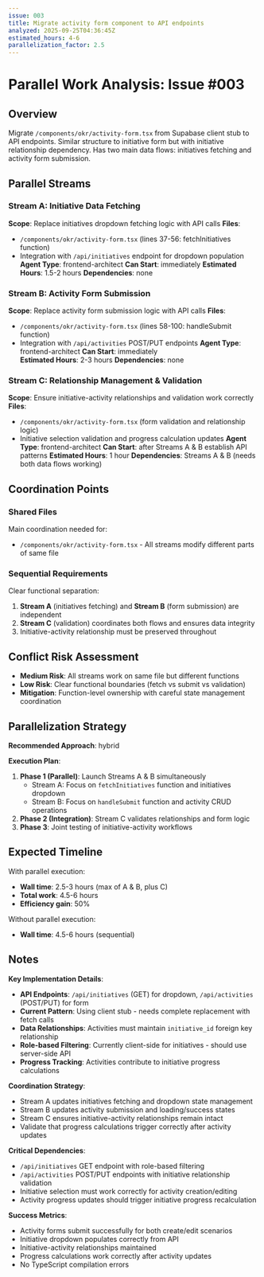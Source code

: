 ```yaml
---
issue: 003
title: Migrate activity form component to API endpoints
analyzed: 2025-09-25T04:36:45Z
estimated_hours: 4-6
parallelization_factor: 2.5
---
```


# Parallel Work Analysis: Issue #003

## Overview
Migrate `/components/okr/activity-form.tsx` from Supabase client stub to API endpoints. Similar structure to initiative form but with initiative relationship dependency. Has two main data flows: initiatives fetching and activity form submission.

## Parallel Streams

### Stream A: Initiative Data Fetching
**Scope**: Replace initiatives dropdown fetching logic with API calls
**Files**:
- `/components/okr/activity-form.tsx` (lines 37-56: fetchInitiatives function)
- Integration with `/api/initiatives` endpoint for dropdown population
**Agent Type**: frontend-architect
**Can Start**: immediately
**Estimated Hours**: 1.5-2 hours
**Dependencies**: none

### Stream B: Activity Form Submission
**Scope**: Replace activity form submission logic with API calls
**Files**:
- `/components/okr/activity-form.tsx` (lines 58-100: handleSubmit function)
- Integration with `/api/activities` POST/PUT endpoints
**Agent Type**: frontend-architect
**Can Start**: immediately  
**Estimated Hours**: 2-3 hours
**Dependencies**: none

### Stream C: Relationship Management & Validation
**Scope**: Ensure initiative-activity relationships and validation work correctly
**Files**:
- `/components/okr/activity-form.tsx` (form validation and relationship logic)
- Initiative selection validation and progress calculation updates
**Agent Type**: frontend-architect
**Can Start**: after Streams A & B establish API patterns
**Estimated Hours**: 1 hour
**Dependencies**: Streams A & B (needs both data flows working)

## Coordination Points

### Shared Files
Main coordination needed for:
- `/components/okr/activity-form.tsx` - All streams modify different parts of same file

### Sequential Requirements
Clear functional separation:
1. **Stream A** (initiatives fetching) and **Stream B** (form submission) are independent
2. **Stream C** (validation) coordinates both flows and ensures data integrity
3. Initiative-activity relationship must be preserved throughout

## Conflict Risk Assessment
- **Medium Risk**: All streams work on same file but different functions
- **Low Risk**: Clear functional boundaries (fetch vs submit vs validation)
- **Mitigation**: Function-level ownership with careful state management coordination

## Parallelization Strategy

**Recommended Approach**: hybrid

**Execution Plan**:
1. **Phase 1 (Parallel)**: Launch Streams A & B simultaneously
   - Stream A: Focus on `fetchInitiatives` function and initiatives dropdown
   - Stream B: Focus on `handleSubmit` function and activity CRUD operations
2. **Phase 2 (Integration)**: Stream C validates relationships and form logic
3. **Phase 3**: Joint testing of initiative-activity workflows

## Expected Timeline

With parallel execution:
- **Wall time**: 2.5-3 hours (max of A & B, plus C)
- **Total work**: 4.5-6 hours
- **Efficiency gain**: 50%

Without parallel execution:
- **Wall time**: 4.5-6 hours (sequential)

## Notes

**Key Implementation Details**:
- **API Endpoints**: `/api/initiatives` (GET) for dropdown, `/api/activities` (POST/PUT) for form
- **Current Pattern**: Using client stub - needs complete replacement with fetch calls
- **Data Relationships**: Activities must maintain `initiative_id` foreign key relationship
- **Role-based Filtering**: Currently client-side for initiatives - should use server-side API
- **Progress Tracking**: Activities contribute to initiative progress calculations

**Coordination Strategy**:
- Stream A updates initiatives fetching and dropdown state management
- Stream B updates activity submission and loading/success states
- Stream C ensures initiative-activity relationships remain intact
- Validate that progress calculations trigger correctly after activity updates

**Critical Dependencies**:
- `/api/initiatives` GET endpoint with role-based filtering
- `/api/activities` POST/PUT endpoints with initiative relationship validation
- Initiative selection must work correctly for activity creation/editing
- Activity progress updates should trigger initiative progress recalculation

**Success Metrics**:
- Activity forms submit successfully for both create/edit scenarios
- Initiative dropdown populates correctly from API
- Initiative-activity relationships maintained
- Progress calculations work correctly after activity updates
- No TypeScript compilation errors
